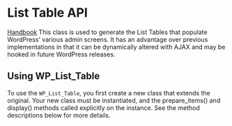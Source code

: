 # List Table API

[Handbook](https://developer.wordpress.org/reference/classes/wp_list_table/) This class is used to generate the List Tables that populate WordPress’ various admin screens. It has an advantage over previous implementations in that it can be dynamically altered with AJAX and may be hooked in future WordPress releases.

## Using WP_List_Table
To use the `WP_List_Table`, you first create a new class that extends the original. Your new class must be instantiated, and the prepare_items() and display() methods called explicitly on the instance. See the method descriptions below for more details.
